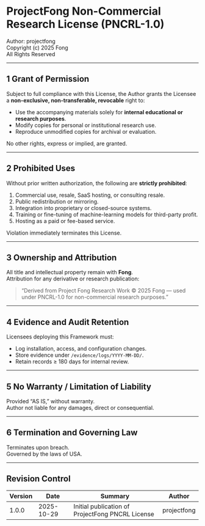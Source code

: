 # ProjectFong Non-Commercial Research License (PNCRL-1.0)
Author: projectfong  
Copyright (c) 2025 Fong  
All Rights Reserved

---

## 1 Grant of Permission
Subject to full compliance with this License, the Author grants the Licensee a **non-exclusive, non-transferable, revocable** right to:

* Use the accompanying materials solely for **internal educational or research purposes**.  
* Modify copies for personal or institutional research use.  
* Reproduce unmodified copies for archival or evaluation.

No other rights, express or implied, are granted.

---

## 2 Prohibited Uses
Without prior written authorization, the following are **strictly prohibited**:
1. Commercial use, resale, SaaS hosting, or consulting resale.  
2. Public redistribution or mirroring.  
3. Integration into proprietary or closed-source systems.  
4. Training or fine-tuning of machine-learning models for third-party profit.  
5. Hosting as a paid or fee-based service.

Violation immediately terminates this License.

---

## 3 Ownership and Attribution
All title and intellectual property remain with **Fong**.  
Attribution for any derivative or research publication:

> “Derived from Project Fong Research Work © 2025 Fong — used under PNCRL-1.0 for non-commercial research purposes.”

---

## 4 Evidence and Audit Retention
Licensees deploying this Framework must:
* Log installation, access, and configuration changes.  
* Store evidence under `/evidence/logs/YYYY-MM-DD/`.  
* Retain records ≥ 180 days for internal review.

---

## 5 No Warranty / Limitation of Liability
Provided “AS IS,” without warranty.  
Author not liable for any damages, direct or consequential.

---

## 6 Termination and Governing Law
Terminates upon breach.  
Governed by the laws of USA.

---

## Revision Control
| Version | Date | Summary | Author |
|---------|------|----------|--------|
| 1.0.0 | 2025-10-29 | Initial publication of ProjectFong PNCRL License | projectfong |
